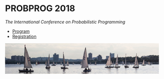 # PROBPROG 2018
*The International Conference on Probabilistic Programming*

- [Program](/)
- [Registration](/registration)

![probprog-banner](/assets/images/boston-sailboats.jpg "Photo credit: Salima Bahri")

